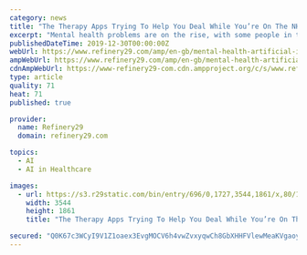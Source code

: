 ```yaml
---
category: news
title: "The Therapy Apps Trying To Help You Deal While You’re On The NHS Waiting List"
excerpt: "Mental health problems are on the rise, with some people in the UK having to wait for up to two years to receive therapeutic treatment. With many being forced to take matters into their own hands, therapy apps could help provide those in need with a cheap ..."
publishedDateTime: 2019-12-30T00:00:00Z
webUrl: https://www.refinery29.com/amp/en-gb/mental-health-artificial-intelligence
ampWebUrl: https://www.refinery29.com/amp/en-gb/mental-health-artificial-intelligence
cdnAmpWebUrl: https://www-refinery29-com.cdn.ampproject.org/c/s/www.refinery29.com/amp/en-gb/mental-health-artificial-intelligence
type: article
quality: 71
heat: 71
published: true

provider:
  name: Refinery29
  domain: refinery29.com

topics:
  - AI
  - AI in Healthcare

images:
  - url: https://s3.r29static.com/bin/entry/696/0,1727,3544,1861/x,80/1868918/image.jpg
    width: 3544
    height: 1861
    title: "The Therapy Apps Trying To Help You Deal While You’re On The NHS Waiting List"

secured: "Q0K67c3WCyI9V1Z1oaex3EvgMOCV6h4vwZvxyqwCh8GbXHHFVlewMeaKVgaoy1cn30vCUsBS2qo/xr7hT4yYrvAp5wV5vp5JpqA2UtNSEGADCSXPVWw1HfZrIg577xmoa4XgocU7BD8LXkKZ+3Cjo1GXbM8CjngsQc09IKiWKXhb4FqsNq1f0pn3jAgVhlMZolYPH7ugZY4XCjet4jYF6l0/On+r5X9/AZ+hziwCi7/GF6l41jH4rj+H3gLrkPNhV8CJo3/Q3DBeN2mNbUA66w5KgKCt9siFXw7eem6K44A=;N957a1bZ8TdanzdhfWgzEQ=="
---
```


